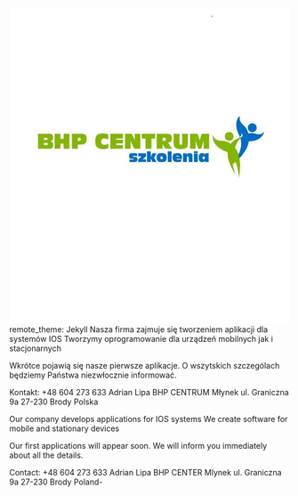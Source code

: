 <img src="logo.jpg" alt="nazwa alternatywna">
remote_theme: Jekyll 
Nasza firma zajmuje się tworzeniem aplikacji dla systemów IOS
Tworzymy oprogramowanie dla urządzeń mobilnych jak i stacjonarnych

Wkrótce pojawią się nasze pierwsze aplikacje.
O wszytskich szczególach będziemy Państwa niezwłocznie informować.

Kontakt:
+48 604 273 633
Adrian Lipa BHP CENTRUM
Młynek ul. Graniczna 9a
27-230 Brody
Polska

Our company develops applications for IOS systems
We create software for mobile and stationary devices

Our first applications will appear soon.
We will inform you immediately about all the details.

Contact:
+48 604 273 633
Adrian Lipa BHP CENTER
Mlynek ul. Graniczna 9a
27-230 Brody
Poland-

